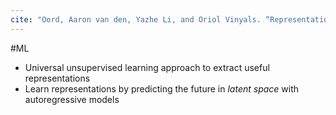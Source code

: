 ```yaml
---
cite: "Oord, Aaron van den, Yazhe Li, and Oriol Vinyals. “Representation Learning with Contrastive Predictive Coding.” _ArXiv:1807.03748 [Cs, Stat]_, January 22, 2019. [http://arxiv.org/abs/1807.03748](http://arxiv.org/abs/1807.03748)."
---
```

#ML

- Universal unsupervised learning approach to extract useful representations
- Learn representations by predicting the future in _latent space_ with autoregressive models


